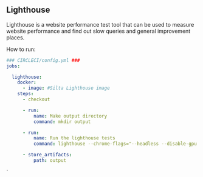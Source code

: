 ## Lighthouse
Lighthouse is a website performance test tool that can be used to measure website performance and find out slow queries and general improvement places.

How to run:

```yaml
### CIRCLECI/config.yml ###
jobs:

  lighthouse:
    docker:
      - image: #Silta Lighthouse image
    steps:
      - checkout

      - run: 
          name: Make output directory
          command: mkdir output

      - run: 
          name: Run the lighthouse tests
          command: lighthouse --chrome-flags="--headless --disable-gpu --no-sandbox" wunder.io --output-path=output/lighthouse-results.html

      - store_artifacts:
          path: output
```
`